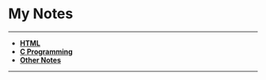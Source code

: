 <h1>My Notes</h1>

---

<p align="center">
<ul>
<li><b><a href="https://github.com/Alone-Philic/My-Notes/tree/alone-patch/HTML">HTML</a></b></li>
<li><b><a href="https://github.com/Alone-Philic/My-Notes/tree/alone-patch/C%20Programming">C Programming</a></b></li>
<li><b><a href="https://github.com/Alone-Philic/My-Notes/tree/alone-patch/Other%20Notes">Other Notes</a></b></li>
</ul>
</p>

---
